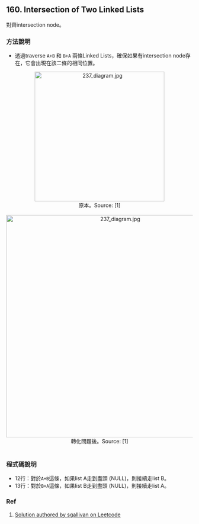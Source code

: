 ## 160. **Intersection of Two Linked Lists**

對齊intersection node。

### 方法說明

- 透過traverse `A+B` 和 `B+A` 兩條Linked Lists，確保如果有intersection node存在，它會出現在該二條的相同位置。

<div align="center">
    <img src="https://i.imgur.com/hcpocCV.png" width = "350" alt="237_diagram.jpg" align=center />
    <br/>
    <div align="center">原本。Source: [1]</div>
</div>
<br/>

<div align="center">
    <img src="https://i.imgur.com/dDUjSPk.png" width = "600" alt="237_diagram.jpg" align=center />
    <br/>
    <div align="center">轉化問題後。Source: [1]</div>
</div>
<br/>

### 程式碼說明

- 12行：對於`A+B`這條，如果list A走到盡頭 (NULL)，則接續走list B。
- 13行：對於`B+A`這條，如果list B走到盡頭 (NULL)，則接續走list A。

### Ref

1. [Solution authored by sgallivan on Leetcode](https://leetcode.com/problems/intersection-of-two-linked-lists/solutions/1092898/js-python-java-c-easy-o-1-extra-space-solution-w-visual-explanation/)